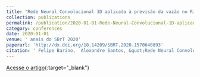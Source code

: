 ```yaml
---
title: "Rede Neural Convolucional 1D aplicada à previsão da vazão no Rio Madeira"
collection: publications
permalink: /publication/2020-01-01-Rede-Neural-Convolucional-1D-aplicada-previso-da-vazo-no-Rio-Madeira
category: conferences
date: 2020-01-01
venue: ' anais do SBrT 2020'
paperurl: 'http://dx.doi.org/10.14209/SBRT.2020.1570640893'
citation: ' Felipe Barino,  Alexandre Santos, &quot;Rede Neural Convolucional 1D aplicada à previsão da vazão no Rio Madeira.&quot;  anais do SBrT 2020, 2020.'
---
```

[Acesse o artigo](http://dx.doi.org/10.14209/SBRT.2020.1570640893){:target="_blank"}
